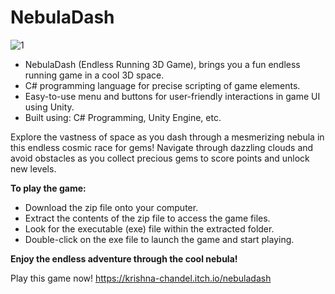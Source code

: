 # NebulaDash
![1](https://github.com/krishna-chandel/NebulaDash/assets/61978900/2610e3e4-cc5b-427c-931e-59edb1739424)

- NebulaDash (Endless Running 3D Game), brings you a fun endless running game in a cool 3D space.
- C# programming language for precise scripting of game elements.
- Easy-to-use menu and buttons for user-friendly interactions in game UI using Unity. 
- Built using: C# Programming, Unity Engine, etc.

Explore the vastness of space as you dash through a mesmerizing nebula in this endless cosmic race for gems! Navigate through dazzling clouds and avoid obstacles as you collect precious gems to score points and unlock new levels.

**To play the game:**
- Download the zip file onto your computer.
- Extract the contents of the zip file to access the game files.
- Look for the executable (exe) file within the extracted folder.
- Double-click on the exe file to launch the game and start playing.

**Enjoy the endless adventure through the cool nebula!**

Play this game now! https://krishna-chandel.itch.io/nebuladash
